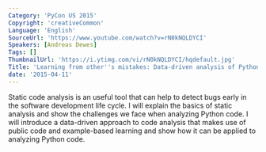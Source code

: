 ```yaml
---
Category: 'PyCon US 2015'
Copyright: 'creativeCommon'
Language: 'English'
SourceUrl: 'https://www.youtube.com/watch?v=rN0kNQLDYCI'
Speakers: [Andreas Dewes]
Tags: []
ThumbnailUrl: 'https://i.ytimg.com/vi/rN0kNQLDYCI/hqdefault.jpg'
Title: 'Learning from other''s mistakes: Data-driven analysis of Python code'
date: '2015-04-11'
---
```

Static code analysis is an useful tool that can help to detect bugs early in the software development life cycle. I will explain the basics of static analysis and show the challenges we face when analyzing Python code. I will introduce a data-driven approach to code analysis that makes use of public code and example-based learning and show how it can be applied to analyzing Python code.

